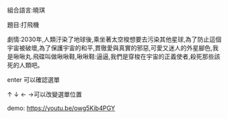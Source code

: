 組合語言:曉琪

題目:打飛機

劇情:2030年,人類汙染了地球後,乘坐著太空梭想要去污染其他星球,為了防止這個宇宙被破壞,為了保護宇宙的和平,貫徹愛與真實的邪惡,可愛又迷人的外星腳色,我是啾啾丸.飛碟叫做啾啾鞋,啾啾鞋:逼逼,我們是穿梭在宇宙的正義使者,殺死那些該死的人類吧。

enter 可以確認選單

↑ ↓ ← →可以改變選單位置

demo: https://youtu.be/owg5Kib4PGY
